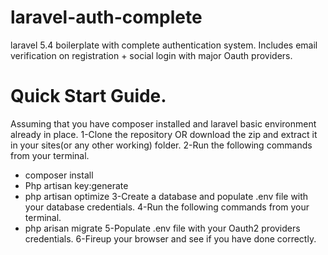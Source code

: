 # laravel-auth-complete
laravel 5.4 boilerplate with complete authentication system. Includes email verification on registration + social login with major Oauth providers.

# Quick Start Guide.
  Assuming that you have composer installed and laravel basic environment already in place.
1-Clone the repository OR download the zip and extract it in your sites(or any other working) folder.
2-Run the following commands from your terminal.
  - composer install
  - Php artisan key:generate
  - php artisan optimize
3-Create a database and populate .env file with your database credentials.
4-Run the following commands from your terminal.
  - php arisan migrate
5-Populate .env file with your Oauth2 providers credentials.
6-Fireup your browser and see if you have done correctly.
